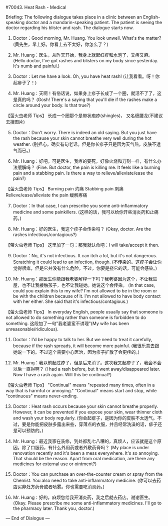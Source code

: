 #70043. Heat Rash - Medical

Briefing: The following dialogue takes place in a clinic between an English-speaking doctor and a mandarin-speaking patient. The patient is seeing the doctor regarding his blister and rash. The dialogue starts now.

1. Doctor：Good morning, Mr. Huang. You look unwell. What's the matter?
(黄先生，早上好。你看上去不太好，你怎么了？)

2. Mr. Huang：医生，从昨天开始，我身上就起红疹和水泡了，又疼又麻。
(Hello doctor, I've got rashes and blisters on my body since yesterday. It's numb and painful.)

3. Doctor：Let me have a look. Oh, you have heat rash!
(让我看看。呀！你起痱子了！)

4. Mr. Huang：天啊！有俗话说，如果身上疹子长成了一个圈，就活不了了，这是真的吗？
(Gosh! There's a saying that you'll die if the rashes make a circle around your body. Is that true?)

【萤火虫老师 Tips】
长成一个圈那个是带状疱疹(shingles)， 又名缠腰龙(不建议去搜图片)

5. Doctor：Don't worry. There is indeed an old saying. But you just have the rash because your skin cannot breathe very well during the hot weather.
(别担心。确实有句老话。但是你长疹子只是因为天气热，皮肤不透气而已。)

6. Mr. Huang：好吧。可是医生，我疼的要死，好像火烧和刀割一样，有什么办法缓解吗？
(Fine. But doctor, the pain is killing me. It feels like a burning pain and a stabbing pain. Is there a way to relieve/alleviate/ease the pain?)

【萤火虫老师 Tips】
Burning pain 灼痛
Stabbing pain 刺痛
Relieve/ease/alleviate the pain 缓解疼痛

7. Doctor：In that case, I can prescribe you some anti-inflammatory medicine and some painkillers.
(这样的话，我可以给你开些消炎药和止痛药。)

8. Mr. Huang：好的医生，我这个疹子会传染吗？
(Okay, doctor. Are the rashes infectious/contagious?)

【萤火虫老师 Tips】
这里加了一句：那我就认命吧：I will take/accept it then.

9. Doctor：No, it's not infectious. It can itch a lot, but it's not dangerous. Scratching it could lead to an infection, though.
(不传染的。这疹子会让你觉得很痒，但是它并没有什么危险。不过，你要是挠它的话，可能会感染。)

10. Mr. Huang：那医生你能跟我老婆解释一下吗？我老婆因为这个，不让我进屋，也不让我接触孩子，也不让我碰她。她说这个会传染。
(In that case, could you explain this to my wife? I'm not allowed to be in the room or be with the children because of it. I'm not allowed to have body contact with her either. She said that it's infectious/contagious.)

【萤火虫老师 Tips】
In everyday English, people usually say that someone is not allowed to do something rather than someone is forbidden to do something.
这段加了一句"我老婆蛮不讲理"(My wife has been unreasonable/ridiculous).

11. Doctor：I'd be happy to talk to her. But we need to treat it carefully, because if the rash spreads, it will become more painful.
(我很乐意去跟她说一下的。不过这个需要小心医治，因为疹子扩散了会更疼的。)

12. Mr. Huang：我以前起过疹子，但是后来消了。这次我又起疹子了，我会不会以后一直得啊？
(I had a rash before, but it went away/disappeared later. Now I have a rash again. Will this be continual?)

【萤火虫老师 Tips】
"Continual" means "repeated many times, often in a way that is harmful or annoying."
"Continual" means start and stop, while "continuous" means never-ending.

13. Doctor：Heat rash occurs because your skin cannot breathe properly. However, it can be prevented if you expose your skin, wear thinner cloth and wash your body regularly.
(你会起痱子，是因为你的皮肤不太透气。不过，要是你能把皮肤多露出来些，穿薄点的衣服，并且经常洗澡的话，痱子还是可以预防的。)

14. Mr. Huang：最近我家在装修，到处都乱七八糟的，真烦人，应该就是这个原因。除了口服药，有什么外用药或者外敷药膏吗？
(My place is under renovation recently and it's been a mess everywhere. It's so annoying. That should be the reason. Apart from oral medication, are there any medicines for external use or ointment?)

15. Doctor：You can purchase an over-the-counter cream or spray from the Chemist. You also need to take anti-inflammatory medicine.
(你可以去药店买非处方药膏或者喷雾。你也需要吃消炎药。)

16. Mr. Huang：好的，麻烦您给我开消炎药，我之后就去药店。谢谢医生。
(Okay. Please prescribe me some anti-inflammatory medicines. I'll go to the pharmacy later. Thank you, doctor.)

— End of Dialogue —